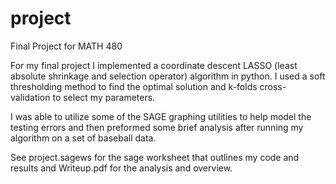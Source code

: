 project
=======

Final Project for MATH 480

For my final project I implemented a coordinate descent LASSO (least absolute shrinkage and selection operator) algorithm in python. I used a soft thresholding method to find the optimal solution and k-folds cross-validation to select my parameters.  

I was able to utilize some of the SAGE graphing utilities to help model the testing errors and then preformed some brief analysis after running my algorithm on a set of baseball data.  

See project.sagews for the sage worksheet that outlines my code and results and Writeup.pdf for the analysis and overview.
